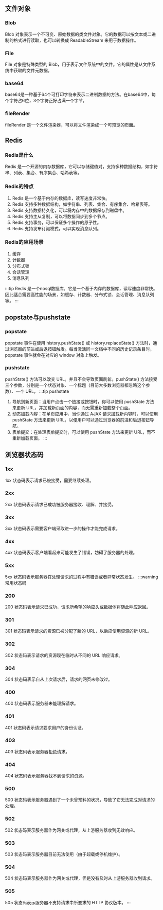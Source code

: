 ## 文件对象
### Blob
Blob 对象表示一个不可变、原始数据的类文件对象。它的数据可以按文本或二进制的格式进行读取，也可以转换成 ReadableStream 来用于数据操作。
### File
File 对象是特殊类型的 Blob，用于表示文件系统中的文件。它的属性是从文件系统中获取的文件元数据。
### base64
base64是一种基于64个可打印字符来表示二进制数据的方法。在base64中，每个字符占6位，3个字符正好占满一个字节。
### fileRender
fileRender 是一个文件渲染器，可以将文件渲染成一个可预览的页面。

## Redis
### Redis是什么
Redis 是一个开源的内存数据库，它可以存储键值对，支持多种数据结构，如字符串、列表、集合、有序集合、哈希表等。
### Redis的特点
1. Redis 是一个基于内存的数据库，读写速度非常快。
2. Redis 支持多种数据结构，如字符串、列表、集合、有序集合、哈希表等。
3. Redis 支持数据持久化，可以将内存中的数据保存到磁盘中。
4. Redis 支持主从复制，可以将数据同步到多个节点。
5. Redis 支持事务，可以保证多个操作的原子性。
6. Redis 支持发布订阅模式，可以实现消息队列。
### Redis的应用场景
1. 缓存
2. 计数器
3. 分布式锁
4. 会话管理
5. 消息队列

:::tip
Redis 是一个nosql数据库，它是一个基于内存的数据库，读写速度非常快。
因此适合需要高性能的场景，如缓存、计数器、分布式锁、会话管理、消息队列等。
:::

## popstate与pushstate
### popstate
popstate 事件在使用 history.pushState() 或 history.replaceState() 方法时，通过浏览器的前进或后退按钮触发。每当激活同一文档中不同的历史记录条目时，popstate 事件就会在对应的 window 对象上触发。
### pushstate
pushState() 方法可以改变 URL，并且不会导致页面刷新。pushState() 方法接受三个参数，分别是一个状态对象、一个标题（目前大多数浏览器都忽略这个参数）、一个 URL。
:::tip pushstate
1. 导航到新页面：当用户点击一个链接或按钮时，你可以使用 pushState 方法来更新 URL，并加载新页面的内容，而无需重新加载整个页面。
2. 动态加载内容：在单页应用中，当你通过 AJAX 请求加载新内容时，可以使用 pushState 方法来更新 URL，以便用户可以通过浏览器的前进和后退按钮导航。
3. 表单提交：在处理表单提交时，可以使用 pushState 方法来更新 URL，而不重新加载页面。
:::

## 浏览器状态码
### 1xx
1xx 状态码表示请求已被接受，需要继续处理。
### 2xx
2xx 状态码表示请求已成功被服务器接收、理解、并接受。
### 3xx
3xx 状态码表示需要客户端采取进一步的操作才能完成请求。
### 4xx
4xx 状态码表示客户端看起来可能发生了错误，妨碍了服务器的处理。
### 5xx
5xx 状态码表示服务器在处理请求的过程中有错误或者异常状态发生。
:::warning 常用状态码
### 200
200 状态码表示请求已成功，请求所希望的响应头或数据体将随此响应返回。
### 301
301 状态码表示请求的资源已被分配了新的 URL，以后应使用资源的新 URL。
### 302
302 状态码表示请求的资源现在临时从不同的 URL 响应请求。
### 304
304 状态码表示自从上次请求后，请求的网页未修改过。
### 400
400 状态码表示服务器未能理解请求。
### 401
401 状态码表示请求要求用户的身份认证。
### 403
403 状态码表示服务器拒绝请求。
### 404
404 状态码表示服务器找不到请求的资源。
### 500
500 状态码表示服务器遇到了一个未曾预料的状况，导致了它无法完成对请求的处理。
### 502
502 状态码表示服务器作为网关或代理，从上游服务器收到无效响应。
### 503
503 状态码表示服务器目前无法使用（由于超载或停机维护）。
### 504
504 状态码表示服务器作为网关或代理，但是没有及时从上游服务器收到请求。
### 505
505 状态码表示服务器不支持请求中所要求的 HTTP 协议版本。
:::
